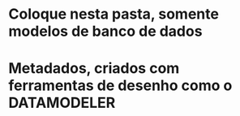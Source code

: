 # Coloque nesta pasta, somente modelos de banco de dados
# Metadados, criados com ferramentas de desenho como o DATAMODELER
